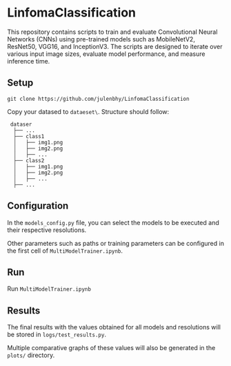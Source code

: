 # LinfomaClassification

This repository contains scripts to train and evaluate Convolutional Neural Networks (CNNs) using pre-trained models such as MobileNetV2, ResNet50, VGG16, and InceptionV3. The scripts are designed to iterate over various input image sizes, evaluate model performance, and measure inference time.

## Setup

    git clone https://github.com/julenbhy/LinfomaClassification

  Copy your datased to `dataeset\`. Structure should follow:

     dataser
      ├── ...
      ├── class1  
      │   ├── img1.png
      │   ├── img2.png
      │   ├── ...
      ├── class2  
      │   ├── img1.png
      │   ├── img2.png
      │   ├── ...
      ├── ...


## Configuration

In the `models_config.py` file, you can select the models to be executed and their respective resolutions.

Other parameters such as paths or training parameters can be configured in the first cell of `MultiModelTrainer.ipynb`.

## Run
Run `MultiModelTrainer.ipynb`

## Results
The final results with the values obtained for all models and resolutions will be stored in `logs/test_results.py`. 

Multiple comparative graphs of these values will also be generated in the `plots/` directory.
